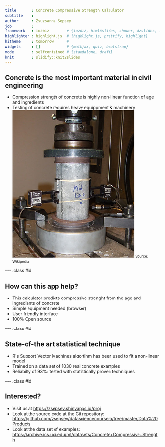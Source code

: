 ```yaml
---
title       : Concrete Compressive Strength Calculator
subtitle    : 
author      : Zsuzsanna Sepsey
job         : 
framework   : io2012        # {io2012, html5slides, shower, dzslides, ...}
highlighter : highlight.js  # {highlight.js, prettify, highlight}
hitheme     : tomorrow      # 
widgets     : []            # {mathjax, quiz, bootstrap}
mode        : selfcontained # {standalone, draft}
knit        : slidify::knit2slides
---
```


## Concrete is the most important material in civil engineering 

- Compression strength of concrete is highly non-linear function of age and ingredients
- Testing of concrete requires heavy equippment & machinery
<br><img src="./assets/img/396px-Concrete_Compression_Testing.jpg"/>
<small>Source: Wikipedia</small>

--- .class #id 

## How can this app help?

- This calculator predicts compressive strenght from the age and ingredients of concrete 
- Simple equipment needed (browser)
- User friendly interface
- 100% Open source

--- .class #id 

## State-of-the art statistical technique

- R's Support Vector Machines algortihm has been used to fit a non-linear model
- Trained on a data set of 1030 real concrete examples
- Reliabilty of 93%: tested with statistically proven techniques

--- .class #id 

## Interested?

- Visit us at https://zsepsey.shinyapps.io/proj
- Look at the source code at the Git repository: <br>
https://github.com/zsepsey/datasciencecoursera/tree/master/Data%20Products
- Look at the data set of examples: <br>
https://archive.ics.uci.edu/ml/datasets/Concrete+Compressive+Strength




